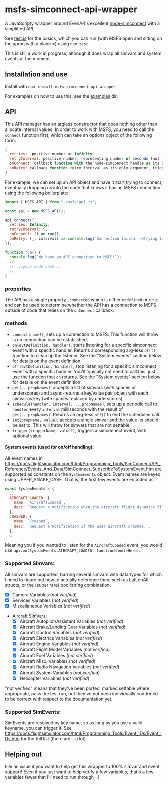 # msfs-simconnect-api-wrapper

A JavaScripty wrapper around EvenAR's excellent [node-simconnect](https://github.com/EvenAR/node-simconnect/) with a simplified API.

See [test.js](./test.js) for the basics, which you can run (with MSFS open and sitting on the apron with a plane =) using `npm test`.

This is still a work in progress, although it does wrap all simvars and system events at the moment.

## Installation and use

Install with `npm install msfs-simconnect-api-wrapper`.

For examples on how to use this, see the [examples](https://github.com/Pomax/msfs-simconnect-api-wrapper/blob/main/examples) dir.

## API

This API manager has an argless constructor that does nothing other than allocate internal values. In order to work with MSFS, you need to call the `connect` function first, which can take an options object of the following form:

```javascript
{
  retries:  positive number or Infinity
  retryInterval: positive number, representing number of seconds (not milliseconds) between retries,
  onConnect: callback function with the node-simconnect handle as its only argument.
  onRetry: callback function retry interval as its only argument, triggers _before_ the next attempt is scheduled.
}
```

For example, we can set up an API object and have it start trying to connect, eventually dropping us into the code that knows it has an MSFS connection using the following boilerplate:

```javascript
import { MSFS_API } from "./msfs-api.js";

const api = new MSFS_API();

api.connect({
  retries: Infinity,
  retryInterval: 5,
  onConnect: () => run(),
  onRetry: (_, interval) => console.log(`Connection failed: retrying in ${interval} seconds.`),
});

function run() {
  console.log(`We have an API connection to MSFS!`);
  //
  // ...your code here...
  //
}
```

### properties

The API has a single property `.connected` which is either `undefined` or `true` and can be used to determine whether the API has a connection to MSFS outside of code that relies on the `onConnect` callback.

### methods

- `connect(name?)`, sets up a connection to MSFS. This function will throw is no connection can be established.
- `on(evtDefinition, handler)`, starts listening for a specific simconnect event with a specific handler. Returns a corresponding arg-less `off()` function to clean up the listener. See the "System events" section below for details on the event definition.
- `off(evtDefinition, handler)`, stop listening for a specific simconnect event with a specific handler. You'll typically not need to call this, just use the function that `on` returns. See the "System events" section below for details on the event definition.
- `get(...propNames)`, accepts a list of simvars (with spaces or underscores) and async-returns a key/value pair object with each simvar as key (with spaces replaced by underscores).
- `schedule(handler, interval, ...propNames)`, sets up a periodic call to `handler` every `interval` milliseconds with the result of `get(...propNames)`. Returns an arg-less `off()` to end the scheduled call.
- `set(propName, value)`, accepts a single simvar and the value its should be set to. This will throw for simvars that are not settable.
- `trigger(triggerName, value?)`, triggers a simconnect event, with optional value.

#### System events (used for on/off handling):

All event names in https://docs.flightsimulator.com/html/Programming_Tools/SimConnect/API_Reference/Events_And_Data/SimConnect_SubscribeToSystemEvent.htm are supported as constants on the `SystemEvents` object. Event names are keyed using UPPER_SNAKE_CASE. That is, the first few events are encoded as:

```javascript
const SystemEvents = {
  ...
  AIRCRAFT_LOADED: {
    name: `AircraftLoaded`,
    desc: `Request a notification when the aircraft flight dynamics file is changed. These files have a .AIR extension. The filename is returned in a SIMCONNECT_RECV_EVENT_FILENAME structure.`,
  },
  CRASHED: {
    name: `Crashed`,
    desc: `Request a notification if the user aircraft crashes.`,
  },
  ...
```

Meaning you if you wanted to listen for the `AircraftLoaded` event, you would use `api.on(SystemEvents.AIRCRAFT_LOADED, functionHandleHere)`.

### Supported Simvars:

All simvars are supported, barring several simvars with data types for which I need to figure out how to actually deference then, such as LatLonAlt structs, or the (super rare) bool/string combination.

- [x] Camera Variables (_not verified_)
- [x] Services Variables (_not verified_)
- [x] Miscellaneous Variables (_not verified_)
- Aircraft SimVars:
  - [x] Aircraft Autopilot/Assistant Variables (_not verified_)
  - [x] Aircraft Brake/Landing Gear Variables (_not verified_)
  - [x] Aircraft Control Variables (_not verified_)
  - [x] Aircraft Electrics Variables (_not verified_)
  - [x] Aircraft Engine Variables (_not verified_)
  - [x] Aircraft Flight Model Variables (_not verified_)
  - [x] Aircraft Fuel Variables (_not verified_)
  - [x] Aircraft Misc. Variables (_not verified_)
  - [x] Aircraft Radio Navigation Variables (_not verified_)
  - [x] Aircraft System Variables (_not verified_)
  - [x] Helicopter Variables (_not verified_)

"not verified" means that they've been ported, marked settable where appropriate, pass the test run, but they've not been individually confirmed to be correct with respect to the documentation yet.

### Supported SimEvents:

SimEvents are resolved by key name, so as long as you use a valid keyname, you can trigger it. See https://docs.flightsimulator.com/html/Programming_Tools/Event_IDs/Event_IDs.htm for the full list (there are... a lot).

## Helping out

File an issue if you want to help get this wrapper to 100% simvar and event support!
Even if you just want to help verify a few variables, that's a few variables fewer that I'll need to run through =)

<!--
  simvar regex:

    from:   \s+([A-Z ]+(:index)?)\s\s+(.*)\s\s+(.*)
    to:     "$1": {\ndesc: `$3`,\nunits: `$4`,\n},
-->
